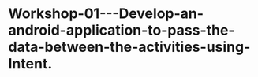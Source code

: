 # Workshop-01---Develop-an-android-application-to-pass-the-data-between-the-activities-using-Intent.